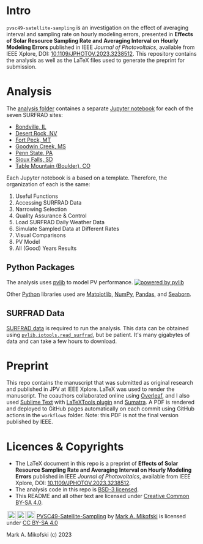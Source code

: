 # Intro
`pvsc49-satellite-sampling` is an investigation on the effect of averaging interval and sampling rate on hourly modeling errors, presented in **Effects of Solar Resource Sampling Rate and Averaging Interval on Hourly Modeling Errors** published in IEEE _Journal of Photovoltaics_, available from IEEE Xplore, DOI: [10.1109/JPHOTOV.2023.3238512](https://doi.org/10.1109/JPHOTOV.2023.3238512). This repository contains the analysis as well as the LaTeX files used to generate the preprint for submission.

# Analysis
The [analysis folder](https://github.com/mikofski/pvsc49-satellite-sampling/blob/main/analysis/) containes a separate [Jupyter notebook](https://jupyter.org/) for each of the seven SURFRAD sites:
* [Bondville, IL](https://github.com/mikofski/pvsc49-satellite-sampling/blob/main/analysis/instantaneous_weather-SURFRAD-bon.ipynb)
* [Desert Rock, NV](https://github.com/mikofski/pvsc49-satellite-sampling/blob/main/analysis/instantaneous_weather-SURFRAD-dra.ipynb)
* [Fort Peck, MT](https://github.com/mikofski/pvsc49-satellite-sampling/blob/main/analysis/instantaneous_weather-SURFRAD-fpk.ipynb)
* [Goodwin Creek, MS](https://github.com/mikofski/pvsc49-satellite-sampling/blob/main/analysis/instantaneous_weather-SURFRAD-gwn.ipynb)
* [Penn State, PA](https://github.com/mikofski/pvsc49-satellite-sampling/blob/main/analysis/instantaneous_weather-SURFRAD-psu.ipynb)
* [Sioux Falls, SD](https://github.com/mikofski/pvsc49-satellite-sampling/blob/main/analysis/instantaneous_weather-SURFRAD-sxf.ipynb)
* [Table Mountain (Boulder), CO](https://github.com/mikofski/pvsc49-satellite-sampling/blob/main/analysis/instantaneous_weather-SURFRAD-tbl.ipynb)

Each Jupyter notebook is a based on a template. Therefore, the organization of each is the same:
1. Useful Functions
2. Accessing SURFRAD Data
3. Narrowing Selection
4. Quality Assurance & Control
5. Load SURFRAD Daily Weather Data
6. Simulate Sampled Data at Different Rates
7. Visual Comparisons
8. PV Model
9. All (Good) Years Results

## Python Packages
The analysis uses [pvlib](https://pvlib-python.readthedocs.io/en/stable/) to model PV performance.
[![powered by pvlib](https://pvlib-python.readthedocs.io/en/stable/_images/pvlib_powered_logo_horiz.png)](https://pvlib-python.readthedocs.io/en/stable/)

Other [Python](https://www.python.org/) libraries used are [Matplotlib](https://matplotlib.org/), [NumPy](https://numpy.org/), [Pandas](https://pandas.pydata.org/), and [Seaborn](https://seaborn.pydata.org/).

## SURFRAD Data
[SURFRAD data](https://gml.noaa.gov/grad/surfrad/) is required to run the analysis. This data can be obtained using [`pvlib.iotools.read_surfrad`](https://pvlib-python.readthedocs.io/en/stable/reference/generated/pvlib.iotools.read_surfrad.html), but be patient. It's many gigabytes of data and can take a few hours to download.

# Preprint
This repo contains the manuscript that was submitted as original research and published in JPV at IEEE Xplore. LaTeX was used to render the manuscript. The coauthors collaborated online using [Overleaf](https://www.overleaf.com/), and I also used [Sublime Text](https://www.sublimetext.com/) with [LaTeXTools plugin](https://latextools.readthedocs.io/en/latest/) and [Sumatra](https://www.sumatrapdfreader.org/free-pdf-reader). A PDF is rendered and deployed to GitHub pages automatically on each commit using GitHub actions in the `workflows` folder. Note: this PDF is not the final version published by IEEE.

# Licences & Copyrights
* The LaTeX document in this repo is a preprint of **Effects of Solar Resource Sampling Rate and Averaging Interval on Hourly Modeling Errors** published in IEEE _Journal of Photovoltaics_, available from IEEE Xplore, DOI: [10.1109/JPHOTOV.2023.3238512](https:/doi.org/10.1109/JPHOTOV.2023.3238512).
* The analysis code in this repo is [BSD-3 licensed](https://github.com/mikofski/pvsc49-satellite-sampling/blob/main/LICENSE).
* This README and all other text are licensed under [Creative Common BY-SA 4.0](http://creativecommons.org/licenses/by-sa/4.0/).

<p xmlns:cc="http://creativecommons.org/ns#" xmlns:dct="http://purl.org/dc/terms/">
<img style="height:22px!important;margin-left:3px;vertical-align:text-bottom;" src="https://mirrors.creativecommons.org/presskit/icons/cc.svg?ref=chooser-v1"><img style="height:22px!important;margin-left:3px;vertical-align:text-bottom;" src="https://mirrors.creativecommons.org/presskit/icons/by.svg?ref=chooser-v1"><img style="height:22px!important;margin-left:3px;vertical-align:text-bottom;" src="https://mirrors.creativecommons.org/presskit/icons/sa.svg?ref=chooser-v1">
<a property="dct:title" rel="cc:attributionURL" href="https://github.com/mikofski/pvsc49-satellite-sampling">PVSC49-Satellite-Sampling</a> by <a rel="cc:attributionURL dct:creator" property="cc:attributionName" href="https://mikofski.github.io/">Mark A. Mikofski</a> is licensed under <a href="http://creativecommons.org/licenses/by-sa/4.0/?ref=chooser-v1" target="_blank" rel="license noopener noreferrer" style="display:inline-block;">CC BY-SA 4.0</a>
</p>

Mark A. Mikofski (c) 2023

